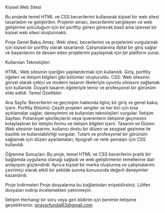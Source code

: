 Kişisel Web Sitesi

Bu projede temel HTML ve CSS becerilerimi kullanarak kişisel bir web sitesi tasarladım ve geliştirdim. Projenin amacı, becerilerimi sergileyen ve web geliştirme yolculuğum için bir portföy görevi görecek basit ama işlevsel bir kişisel web sitesi oluşturmaktı.

Proje Genel Bakış
Amaç: Web sitesi, becerilerimi ve projelerimi vurgulamak için kişisel bir portföy olarak tasarlandı. Çalışmalarıma dijital bir giriş sağlar ve başarılarımı ile devam eden projelerimi paylaşmak için bir platform sunar.

Kullanılan Teknolojiler:

HTML: Web sitesinin içeriğini yapılandırmak için kullanıldı. Giriş, portföy öğeleri ve iletişim bilgileri gibi bölümler oluşturuldu.
CSS: Web sitesinin görsel olarak çekici ve modern tasarım ilkeleriyle uyumlu olmasını sağlamak için kullanıldı. Duyarlı tasarım öğeleriyle temiz ve profesyonel bir görünüm elde edildi.
Temel Özellikler:

Ana Sayfa: Becerilerim ve geçmişim hakkında ilginç bir giriş ve genel bakış içerir.
Portföy Bölümü: Çeşitli projeleri sergiler ve her biri için kısa açıklamalar sağlar, deneyimimi ve kullanılan teknolojileri vurgular.
İletişim Sayfası: Potansiyel işbirlikçilerin veya işverenlerin iletişime geçmesini kolaylaştıran bir iletişim formu ve iletişim bilgileri içerir.
Tasarım ve Düzen: Web sitesinin tasarımı, kullanıcı dostu bir düzen ve sezgisel gezinme ile basitlik ve kullanılabilirliği vurgular. Tutarlı ve profesyonel bir görünüm sağlamak için düzen ayarlamaları, tipografi ve renk şemaları için CSS kullanıldı.

Öğrenme Sonuçları: Bu proje, temel HTML ve CSS becerilerini pratik bir bağlamda uygulama olanağı sağladı ve web geliştirmenin temellerine dair anlayışımı güçlendirdi. Ayrıca kişisel bir marka oluşturma ve çalışmalarımı çevrimiçi olarak etkili bir şekilde sunma konusunda değerli deneyimler kazandırdı.

Proje İndirmeleri
Proje dosyalarına bu bağlantıdan erişebilirsiniz. Lütfen dosyaları indirip incelemekten çekinmeyin.

İletişim
Herhangi bir soru veya geri bildirim için benimle iletişime geçebilirsiniz: girayarfundal63@gmail.com
